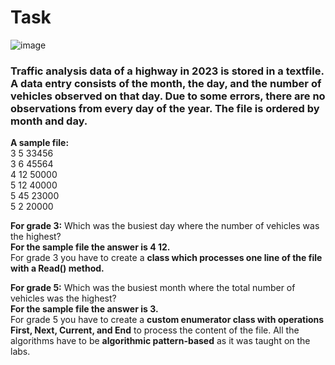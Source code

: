 # Task
![image](https://github.com/laiba1025/Csharp-OOP/assets/123197772/bf42377f-cc7f-4c5b-a57a-d8e3d443a62d)


### Traffic analysis data of a highway in 2023 is stored in a textfile. A data entry consists of the month, the day, and the number of vehicles observed on that day. Due to some errors, there are no observations from every day of the year. The file is ordered by month and day.

**A sample file:**
<br> 3 5 33456
<br> 3 6 45564
<br> 4 12 50000
<br> 5 12 40000
<br> 5 45 23000
<br> 5 2 20000

**For grade 3:** Which was the busiest day where the number of vehicles was the highest?
<br> **For the sample file the answer is 4 12.**
<br> For grade 3 you have to create a **class which processes one line of the file with a Read() method.**

**For grade 5:** Which was the busiest month where the total number of vehicles was the highest?
<br> **For the sample file the answer is 3.**
<br> For grade 5 you have to create a **custom enumerator class with operations First, Next, Current, and End** to process the content of the file. All the algorithms have to be **algorithmic pattern-based** as it was taught on the labs.
